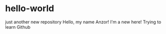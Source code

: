 # hello-world
just another new repository
Hello, my name Anzor! I'm a new here! Trying to learn Github
